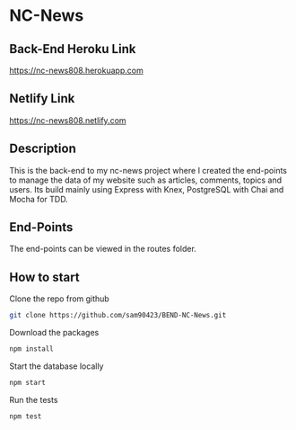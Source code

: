 # NC-News

## Back-End Heroku Link

https://nc-news808.herokuapp.com

## Netlify Link

https://nc-news808.netlify.com

## Description

This is the back-end to my nc-news project where I created the end-points to manage the data of my website such as articles, comments, topics and users. Its build mainly using Express with Knex, PostgreSQL with Chai and Mocha for TDD.

## End-Points

The end-points can be viewed in the routes folder.

## How to start

Clone the repo from github

```bash
git clone https://github.com/sam90423/BEND-NC-News.git
```

Download the packages

```bash
npm install
```

Start the database locally

```bash
npm start
```

Run the tests

```bash
npm test
```
